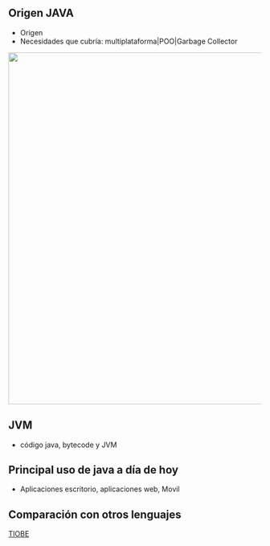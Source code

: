## Origen JAVA
- Origen
- Necesidades que cubría: multiplataforma|POO|Garbage Collector
<p align="left">
  <img src="https://cdn.wrytin.com/images/wrytup/r/1024/greenbbq-jz48l38k.jpeg" width="700">
</p>

## JVM
- código java, bytecode y JVM

## Principal uso de java a día de hoy
- Aplicaciones escritorio, aplicaciones web, Movil

## Comparación con otros lenguajes
[TIOBE](https://www.tiobe.com/tiobe-index/)
